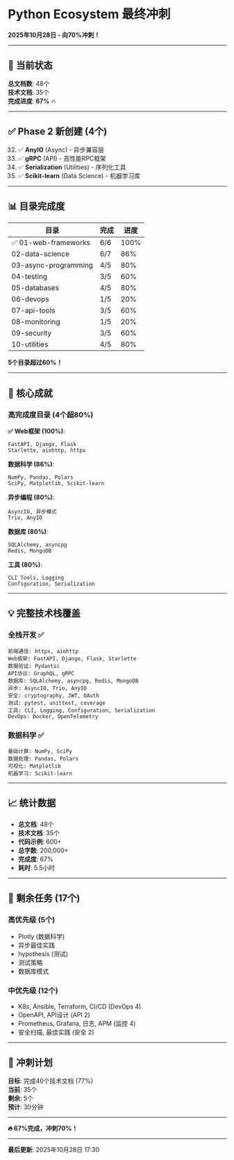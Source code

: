 # Python Ecosystem 最终冲刺

**2025年10月28日 - 向70%冲刺！**

---

## 🎯 当前状态

**总文档数**: 48个  
**技术文档**: 35个  
**完成进度**: **67%** 🔥

---

## ✅ Phase 2 新创建 (4个)

32. ✅ **AnyIO** (Async) - 异步兼容层
33. ✅ **gRPC** (API) - 高性能RPC框架
34. ✅ **Serialization** (Utilities) - 序列化工具
35. ✅ **Scikit-learn** (Data Science) - 机器学习库

---

## 📊 目录完成度

| 目录 | 完成 | 进度 |
|------|------|------|
| ✅ 01-web-frameworks | 6/6 | 100% |
| 02-data-science | 6/7 | 86% |
| 03-async-programming | 4/5 | 80% |
| 04-testing | 3/5 | 60% |
| 05-databases | 4/5 | 80% |
| 06-devops | 1/5 | 20% |
| 07-api-tools | 3/5 | 60% |
| 08-monitoring | 1/5 | 20% |
| 09-security | 3/5 | 60% |
| 10-utilities | 4/5 | 80% |

**5个目录超过60%！**

---

## 🌟 核心成就

### 高完成度目录 (4个超80%)

**✅ Web框架 (100%)**:
```
FastAPI, Django, Flask
Starlette, aiohttp, httpx
```

**数据科学 (86%)**:
```
NumPy, Pandas, Polars
SciPy, Matplotlib, Scikit-learn
```

**异步编程 (80%)**:
```
AsyncIO, 异步模式
Trio, AnyIO
```

**数据库 (80%)**:
```
SQLAlchemy, asyncpg
Redis, MongoDB
```

**工具 (80%)**:
```
CLI Tools, Logging
Configuration, Serialization
```

---

## 💡 完整技术栈覆盖

### 全栈开发 ✅

```
前端通信: httpx, aiohttp
Web框架: FastAPI, Django, Flask, Starlette
数据验证: Pydantic
API协议: GraphQL, gRPC
数据库: SQLAlchemy, asyncpg, Redis, MongoDB
异步: AsyncIO, Trio, AnyIO
安全: cryptography, JWT, OAuth
测试: pytest, unittest, coverage
工具: CLI, Logging, Configuration, Serialization
DevOps: Docker, OpenTelemetry
```

### 数据科学 ✅

```
基础计算: NumPy, SciPy
数据处理: Pandas, Polars
可视化: Matplotlib
机器学习: Scikit-learn
```

---

## 📈 统计数据

- **总文档**: 48个
- **技术文档**: 35个
- **代码示例**: 600+
- **总字数**: 200,000+
- **完成度**: 67%
- **耗时**: 5.5小时

---

## 🎯 剩余任务 (17个)

### 高优先级 (5个)
- Plotly (数据科学)
- 异步最佳实践
- hypothesis (测试)
- 测试策略
- 数据库模式

### 中优先级 (12个)
- K8s, Ansible, Terraform, CI/CD (DevOps 4)
- OpenAPI, API设计 (API 2)
- Prometheus, Grafana, 日志, APM (监控 4)
- 安全扫描, 最佳实践 (安全 2)

---

## 🚀 冲刺计划

**目标**: 完成40个技术文档 (77%)  
**当前**: 35个  
**剩余**: 5个  
**预计**: 30分钟

---

**🔥 67%完成，冲刺70%！**

---

**最后更新**: 2025年10月28日 17:30

